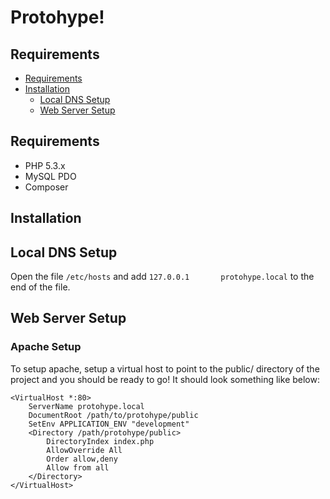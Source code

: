 Protohype!
=========

Requirements
------------
 - [Requirements](#requirements)
 - [Installation](#installation)
    - [Local DNS Setup](#local-dns-setup)
    - [Web Server Setup](#web-server-setup)

Requirements
------------
 - PHP 5.3.x
 - MySQL PDO
 - Composer

Installation
------------
Local DNS Setup
----------------
Open the file `/etc/hosts` and add `127.0.0.1       protohype.local` to the end of the file.


Web Server Setup
----------------
### Apache Setup

To setup apache, setup a virtual host to point to the public/ directory of the
project and you should be ready to go! It should look something like below:

    <VirtualHost *:80>
        ServerName protohype.local
        DocumentRoot /path/to/protohype/public
        SetEnv APPLICATION_ENV "development"
        <Directory /path/protohype/public>
            DirectoryIndex index.php
            AllowOverride All
            Order allow,deny
            Allow from all
        </Directory>
    </VirtualHost>
